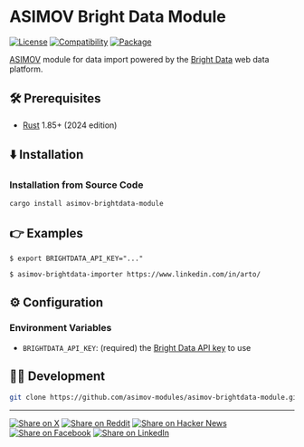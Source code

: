 # ASIMOV Bright Data Module

[![License](https://img.shields.io/badge/license-Public%20Domain-blue.svg)](https://unlicense.org)
[![Compatibility](https://img.shields.io/badge/rust-1.85%2B-blue)](https://blog.rust-lang.org/2025/02/20/Rust-1.85.0/)
[![Package](https://img.shields.io/crates/v/asimov-brightdata-module)](https://crates.io/crates/asimov-brightdata-module)

[ASIMOV] module for data import powered by the [Bright Data] web data platform.

## 🛠️ Prerequisites

- [Rust](https://rust-lang.org) 1.85+ (2024 edition)

## ⬇️ Installation

### Installation from Source Code

```bash
cargo install asimov-brightdata-module
```

## 👉 Examples

```console
$ export BRIGHTDATA_API_KEY="..."

$ asimov-brightdata-importer https://www.linkedin.com/in/arto/
```

## ⚙ Configuration

### Environment Variables

- `BRIGHTDATA_API_KEY`: (required) the [Bright Data API key] to use

## 👨‍💻 Development

```bash
git clone https://github.com/asimov-modules/asimov-brightdata-module.git
```

---

[![Share on X](https://img.shields.io/badge/share%20on-x-03A9F4?logo=x)](https://x.com/intent/post?url=https://github.com/asimov-modules/asimov-brightdata-module&text=asimov-brightdata-module)
[![Share on Reddit](https://img.shields.io/badge/share%20on-reddit-red?logo=reddit)](https://reddit.com/submit?url=https://github.com/asimov-modules/asimov-brightdata-module&title=asimov-brightdata-module)
[![Share on Hacker News](https://img.shields.io/badge/share%20on-hn-orange?logo=ycombinator)](https://news.ycombinator.com/submitlink?u=https://github.com/asimov-modules/asimov-brightdata-module&t=asimov-brightdata-module)
[![Share on Facebook](https://img.shields.io/badge/share%20on-fb-1976D2?logo=facebook)](https://www.facebook.com/sharer/sharer.php?u=https://github.com/asimov-modules/asimov-brightdata-module)
[![Share on LinkedIn](https://img.shields.io/badge/share%20on-linkedin-3949AB?logo=linkedin)](https://www.linkedin.com/sharing/share-offsite/?url=https://github.com/asimov-modules/asimov-brightdata-module)

[ASIMOV]: https://github.com/asimov-platform
[Bright Data]: https://brightdata.com/products/web-scraper
[Bright Data API key]: https://docs.brightdata.com/general/account/api-token
